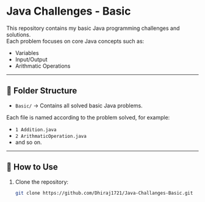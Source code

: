 # Java Challenges - Basic

This repository contains my basic Java programming challenges and solutions.  
Each problem focuses on core Java concepts such as:

- Variables
- Input/Output
- Arithmatic Operations

---

## 📂 Folder Structure

- `Basic/` → Contains all solved basic Java problems.

Each file is named according to the problem solved, for example:
- `1 Addition.java`
- `2 ArithmaticOperation.java`
- and so on.

---

## 🚀 How to Use

1. Clone the repository:
   ```bash
   git clone https://github.com/Dhiraj1721/Java-Challanges-Basic.git
